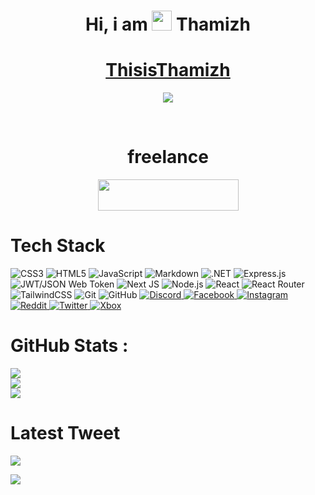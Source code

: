 <div align="center"><h1> Hi, i am <img src="https://raw.githubusercontent.com/TheDudeThatCode/TheDudeThatCode/master/Assets/Hi.gif" width="32px"/> Thamizh </h1> </div>

<h1 align="center" text-decoration="none"><a href="https://thamizh.is-a.dev/">ThisisThamizh</a></h1>

<div align="center">

<a href="https://www.buymeacoffee.com/thisisthamizh"><img src="https://img.buymeacoffee.com/button-api/?text=Buy me a pizza&emoji=🍕&slug=thisisthamizh&button_colour=FFDD00&font_colour=000000&font_family=Comic&outline_colour=000000&coffee_colour=ffffff" /></a>

</div>

<br>

<div align="center">

<h1 align="center">freelance</h1>

<a href="https://www.upwork.com/freelancers/~01c1d35f3a3fc1203e?viewMode=1">

<img src="https://thamizh.is-a.dev/source/images/upwork.png" width="225px" height="50px" />

</a>

</div>



# Tech Stack
![CSS3](https://img.shields.io/badge/css3-%231572B6.svg?logo=css3&logoColor=white&style=for-the-badge)
![HTML5](https://img.shields.io/badge/html5-%23E34F26.svg?logo=html5&logoColor=white&style=for-the-badge)
![JavaScript](https://img.shields.io/badge/javascript-%23323330.svg?logo=javascript&logoColor=%23F7DF1E&style=for-the-badge)
![Markdown](https://img.shields.io/badge/markdown-%23000000.svg?logo=markdown&logoColor=white&style=for-the-badge)
![.NET](https://img.shields.io/badge/.NET-5C2D91?logo=.net&logoColor=white&style=for-the-badge)
![Express.js](https://img.shields.io/badge/express.js-%23404d59.svg?logo=express&logoColor=%2361DAFB&style=for-the-badge)
![JWT/JSON Web Token](https://img.shields.io/badge/JWT-black?logo=JSON%20web%20tokens&style=for-the-badge)
![Next JS ](https://img.shields.io/badge/Next-black?logo=next.js&logoColor=white&style=for-the-badge)
![Node.js ](https://img.shields.io/badge/node.js-6DA55F?logo=node.js&logoColor=white&style=for-the-badge)
![React](https://img.shields.io/badge/react-%2320232a.svg?logo=react&logoColor=%2361DAFB&style=for-the-badge)
![React Router](https://img.shields.io/badge/React_Router-CA4245?logo=react-router&logoColor=white&style=for-the-badge)
![TailwindCSS](https://img.shields.io/badge/tailwindcss-%2338B2AC.svg?logo=tailwind-css&logoColor=white&style=for-the-badge)
![Git](https://img.shields.io/badge/git-%23F05033.svg?logo=git&logoColor=white&style=for-the-badge)
![GitHub](https://img.shields.io/badge/github-%23121011.svg?logo=github&logoColor=white&style=for-the-badge)
<a href="https://discord.gg/2KNQQWF7Ku">
![Discord](https://img.shields.io/badge/Thamizh's_server-%237289DA.svg?logo=discord&logoColor=white&style=for-the-badge)
</a>
<a href="https://www.facebook.com/thamilventhan.kannadass/">
![Facebook](https://img.shields.io/badge/Facebook-%231877F2.svg?logo=Facebook&logoColor=white&style=for-the-badge)
</a>
<a href="https://www.instagram.com/thisis_thamizh/">
![Instagram](https://img.shields.io/badge/thisis__thamizh-%23E4405F.svg?logo=Instagram&logoColor=white&style=for-the-badge)
</a>
<a href="https://www.reddit.com/user/K_Thamizh">
![Reddit](https://img.shields.io/badge/Reddit-FF4500?logo=reddit&logoColor=white&style=for-the-badge)
</a>
<a href="https://twitter.com/thisis_thamizh">
![Twitter](https://img.shields.io/badge/thisis__thamizh-%231DA1F2.svg?logo=Twitter&logoColor=white&style=for-the-badge)
</a>
<a href="">
![Xbox](https://img.shields.io/badge/MRFROZENFIRE979-%23107C10.svg?logo=Xbox&logoColor=white&style=for-the-badge)
</a>

# GitHub Stats :
![](https://github-readme-stats.vercel.app/api?username=ThisisThamizh&hide_border=false&include_all_commits=false&count_private=false) 
<br>
![](https://github-readme-streak-stats.herokuapp.com/?user=ThisisThamizh&hide_border=false) 
<br>
![](https://github-readme-stats.vercel.app/api/top-langs/?username=ThisisThamizh&hide_border=false&include_all_commits=false&count_private=false&layout=compact)
<br>

# Latest Tweet
[![](https://tweeco.pushkaryadav.in/api/handle/thisis_thamizh)](https://tweeco.pushkaryadav.in)

[![](https://visitcount.itsvg.in/api?id=ThisisThamizh&icon=0&color=0)](https://visitcount.itsvg.in)

